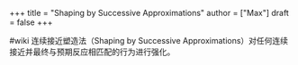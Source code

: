 +++
title = "Shaping by Successive Approximations"
author = ["Max"]
draft = false
+++

\#wiki
连续接近塑造法（Shaping by Successive Approximations）对任何连续接近并最终与预期反应相匹配的行为进行强化。
